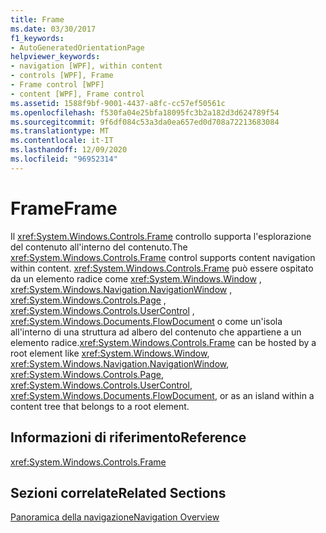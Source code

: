 ```yaml
---
title: Frame
ms.date: 03/30/2017
f1_keywords:
- AutoGeneratedOrientationPage
helpviewer_keywords:
- navigation [WPF], within content
- controls [WPF], Frame
- Frame control [WPF]
- content [WPF], Frame control
ms.assetid: 1588f9bf-9001-4437-a8fc-cc57ef50561c
ms.openlocfilehash: f530fa04e25bfa18095fc3b2a182d3d624789f54
ms.sourcegitcommit: 9f6df084c53a3da0ea657ed0d708a72213683084
ms.translationtype: MT
ms.contentlocale: it-IT
ms.lasthandoff: 12/09/2020
ms.locfileid: "96952314"
---
```

# <a name="frame"></a><span data-ttu-id="53946-102">Frame</span><span class="sxs-lookup"><span data-stu-id="53946-102">Frame</span></span>
<span data-ttu-id="53946-103">Il <xref:System.Windows.Controls.Frame> controllo supporta l'esplorazione del contenuto all'interno del contenuto.</span><span class="sxs-lookup"><span data-stu-id="53946-103">The <xref:System.Windows.Controls.Frame> control supports content navigation within content.</span></span> <span data-ttu-id="53946-104"><xref:System.Windows.Controls.Frame> può essere ospitato da un elemento radice come <xref:System.Windows.Window> , <xref:System.Windows.Navigation.NavigationWindow> , <xref:System.Windows.Controls.Page> , <xref:System.Windows.Controls.UserControl> , <xref:System.Windows.Documents.FlowDocument> o come un'isola all'interno di una struttura ad albero del contenuto che appartiene a un elemento radice.</span><span class="sxs-lookup"><span data-stu-id="53946-104"><xref:System.Windows.Controls.Frame> can be hosted by a root element like <xref:System.Windows.Window>, <xref:System.Windows.Navigation.NavigationWindow>, <xref:System.Windows.Controls.Page>, <xref:System.Windows.Controls.UserControl>, <xref:System.Windows.Documents.FlowDocument>, or as an island within a content tree that belongs to a root element.</span></span>  
  
## <a name="reference"></a><span data-ttu-id="53946-105">Informazioni di riferimento</span><span class="sxs-lookup"><span data-stu-id="53946-105">Reference</span></span>  
 <xref:System.Windows.Controls.Frame>  
  
## <a name="related-sections"></a><span data-ttu-id="53946-106">Sezioni correlate</span><span class="sxs-lookup"><span data-stu-id="53946-106">Related Sections</span></span>  
 [<span data-ttu-id="53946-107">Panoramica della navigazione</span><span class="sxs-lookup"><span data-stu-id="53946-107">Navigation Overview</span></span>](../app-development/navigation-overview.md)
